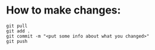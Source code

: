 # How to make changes:
```
git pull
git add . 
git commit -m "<put some info about what you changed>"
git push
```